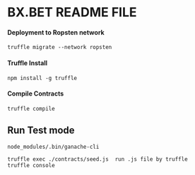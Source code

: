 # BX.BET README FILE

#### Deployment to Ropsten network
``` truffle migrate --network ropsten ```

#### Truffle Install
``` npm install -g truffle ```

#### Compile Contracts
``` truffle compile ```


Run Test mode
-----------

```shell
node_modules/.bin/ganache-cli

truffle exec ./contracts/seed.js  run .js file by truffle
truffle console
```

